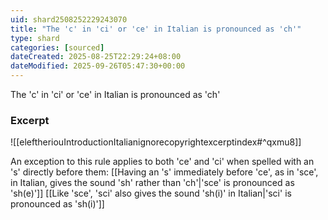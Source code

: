 ```yaml
---
uid: shard2508252229243070
title: "The 'c' in 'ci' or 'ce' in Italian is pronounced as 'ch'"
type: shard
categories: [sourced]
dateCreated: 2025-08-25T22:29:24+08:00
dateModified: 2025-09-26T05:47:30+00:00
---
```

The 'c' in 'ci' or 'ce' in Italian is pronounced as 'ch'

### Excerpt
![[eleftheriouIntroductionItalianignorecopyrightexcerptindex#^qxmu8]]

An exception to this rule applies to both 'ce' and 'ci' when spelled with an 's' directly before them: [[Having an 's' immediately before 'ce', as in 'sce', in Italian, gives the sound 'sh' rather than 'ch'|'sce' is pronounced as 'sh(e)']] [[Like 'sce', 'sci' also gives the sound 'sh(i)' in Italian|'sci' is pronounced as 'sh(i)']]